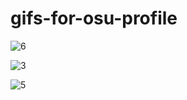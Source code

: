 # gifs-for-osu-profile

![6](https://github.com/PurePengu/gifs-for-osu-profile/assets/116615154/b831311e-68b8-4e87-abb8-8c1426cb6b1a)

![3](https://github.com/PurePengu/gifs-for-osu-profile/assets/116615154/e9ea3ca1-954a-40b0-9d49-65dbdbbf6b40)

![5](https://github.com/PurePengu/gifs-for-osu-profile/assets/116615154/3311c7fe-69f3-4568-8af6-9b9b36a10e72)
